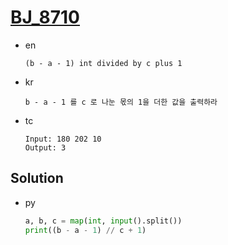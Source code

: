 # [BJ_8710](https://acmicpc.net/problem/8710)

* en

  ```en
  (b - a - 1) int divided by c plus 1
  ```

* kr

  ```kr
  b - a - 1 를 c 로 나눈 몫의 1을 더한 값을 출력하라
  ```

* tc

  ```tc
  Input: 180 202 10
  Output: 3
  ```

## Solution

* py

  ```py
  a, b, c = map(int, input().split())
  print((b - a - 1) // c + 1)
  ```
